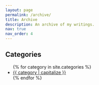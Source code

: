 ```yaml
---
layout: page
permalink: /archive/
title: Archive
description: An archive of my writings.
nav: true
nav_order: 4
---
```


<div>
    <h2>Categories</h2>
    <ul>
        {% for category in site.categories %}
            <li><a href="/categories/{{ category | slugify }}/">{{ category | capitalize }}</a></li>
        {% endfor %}
    </ul>
</div>